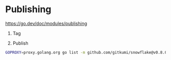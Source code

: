 # Publishing 

https://go.dev/doc/modules/publishing

1. Tag

2. Publish

```bash
GOPROXY=proxy.golang.org go list -m github.com/gitkumi/snowflake@v0.8.0
```
